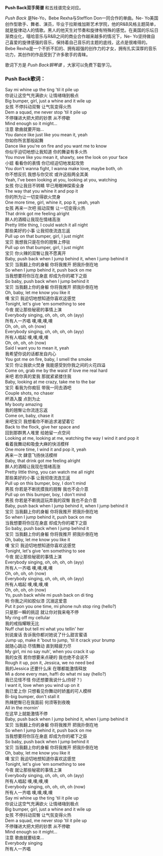 

**Push Back双手简谱** 和五线谱完全对应。

_Push Back_ 是Ne-Yo，Bebe Rexha与Stefflon Don一同合作的单曲。Ne-
Yo美国创作型歌手、舞者、演员，毕业于拉斯维加斯艺术学院，他的R&B风格主题简单，就是旋律动人的情歌。黑人的他天生对节奏和旋律有特殊的感觉。在美国的乐坛日渐商业化，嘻哈音乐与R&B之间的商业合作越来越多的情况下，Ne-
Yo坚持做自己喜爱的旋律感强的音乐，保持着自己音乐的主题的底线，这点是很难得的。Bebe
Rexha是一个不折不扣的、拥有超强的创作力的才女，拥有扎实深厚的音乐功力，其创作的作品受到了许多歌手的青睐。

歌词下方是 _Push Back钢琴谱_ ，大家可以免费下载学习。

### Push Back歌词：

Say mi whine up the ting 'til it pile up  
你说让这空气充满欲火 让情绪嗨到极点  
Big bumper, girl, just a whine and it wile up  
女孩 不停抖动双臀 让气氛变得火热  
Dem a squad, me never stop 'til it pile up  
不停赚进大把大把的钞票 从不停歇  
Mind enough so it might...  
注意 歌曲就要开始…  
You dance like just like you mean it, yeah  
你如你所言那般起舞  
Dance like you're on fire and you want me to know  
你似乎迫切地想让我知道 你的舞姿有多火热  
You move like you mean it, shawty, see the look on your face  
小妞 看看你的表情 你已经迫切地发起攻势  
You don't wanna fight, I wanna make love, maybe both, oh  
你不想反抗 我想与你交欢 或许这般两全其美  
Yeah, I've been looking at you, looking at you, watching  
女孩 你让我目不转睛 早已用眼神探索全身  
The way that you whine it and pop it  
你的所为让一切变得欲火焚身  
One more time, girl, whine it, pop it, yeah, yeah  
女孩 再来一次吧 摇动双臀 让一切变得火热  
That drink got me feeling alright  
醉人的酒精让我现在情绪高涨  
Pretty little thing, I could watch it all night  
那些美好的小事 让我彻夜流连忘返  
Pull up on that bumper, girl, I just might  
宝贝 我想我只是在你的翘臀上停驻  
Pull up on that bumper, girl, I just might  
宝贝 你火辣的双臀让我不愿离开  
Baby, push back when I jump behind it, when I jump behind it  
宝贝 当我翻上你的身躯 你将我推开 把我扑倒在地  
So when I jump behind it, push back on me  
当我想要将你压在身底 却成为你的裙下之臣  
So baby, push back when I jump behind it  
宝贝 当我翻上你的身躯 你将我推开 把我扑倒在地  
Oh, baby, let me know you like it  
噢 宝贝 我迫切地想知道你喜欢这感觉  
Tonight, let's give 'em something to see  
今夜 就让那些秘密的事情上演  
Everybody singing, oh, oh, oh, oh (ayy)  
所有人一齐唱 噢,噢,噢,噢  
Oh, oh, oh, oh (now)  
Everybody singing, oh, oh, oh, oh (ayy)  
所有人唱起 噢,噢,噢,噢  
Oh, oh, oh, oh (now)  
Said I want you to mean it, yeah  
我希望你说的话都发自内心  
You got me on fire, baby, I smell the smoke  
宝贝 你让我欲火焚身 我能感受到你我之间的火花四溢  
Come on, grab me by the waist if love me real hard  
来吧 若你真的爱我 那就紧紧搂住我  
Baby, looking at me crazy, take me to the bar  
宝贝 看我为你痴狂 带我一同去酒吧  
Couple shots, no chaser  
杯酒入腹 点到为止  
My booty amazing  
我的翘臀让你流连忘返  
Come on, baby, chase it  
来吧宝贝 我想看你不断追求渴望着它  
Back to the flock, give her space and  
回到那群男人堆里 给她留一点空间  
Looking at me, looking at me, watching the way I wind it and pop it  
看着我舞动和吸食大麻的快活模样  
One more time, I wind it and pop it, yeah  
再来一次 肆意飞扬快活模样  
Baby, that drink got me feeling alright  
醉人的酒精让我现在情绪高涨  
Pretty little thing, you can watch me all night  
那些美好的小事 让我彻夜流连忘返  
Pull up on this bumper, boy, I don't mind  
男孩 你若是不断抚摸我的翘臀 我也不会介意  
Pull up on this bumper, boy, I don't mind  
男孩 你若是不断挑逗玩弄我的双臀 我也不会介意  
Baby, push back when I jump behind it, when I jump behind it  
宝贝 当我翻上你的身躯 你将我推开 把我扑倒在地  
So when I jump behind it, push back on me  
当我想要将你压在身底 却成为你的裙下之臣  
So baby, push back when I jump behind it  
宝贝 当我翻上你的身躯 你将我推开 把我扑倒在地  
Oh, baby, let me know you like it  
噢 宝贝 我迫切地想知道你喜欢这感觉  
Tonight, let's give 'em something to see  
今夜 就让那些秘密的事情上演  
Everybody singing, oh, oh, oh, oh (ayy)  
所有人一齐唱 噢,噢,噢,噢  
Oh, oh, oh, oh (now)  
Everybody singing, oh, oh, oh, oh (ayy)  
所有人唱起 噢,噢,噢,噢  
Oh, oh, oh, oh (now)  
Yo, push back while mi push back on di ting  
哟 你我之间如胶似漆 沉溺这爱意  
Put it pon you one time, mi phone nuh stop ring (hello?)  
只是那一瞬的挑逗 就让你对我来电不停  
My ring off my cellular  
我的戒指耀眼无比  
Nuff chat but tell mi what you tellin' her  
别说废话 告诉我你都对她说了什么甜言蜜语  
Jump up, make it 'bout to jump, 'til it crack your brump  
就随心跳动 尽情舞动 直到精疲力尽  
My girl, mi no say nuh', when you crack it up  
我的女孩 若你想要来点硬的 我也绝不会说不  
Rough it up, pon it, Jessica, we no need bed  
我的Jessica 还要什么床 在哪都能激情释放  
Mi a done every man, haffi do what mi say (hello?)  
我已见怪不怪 你还想要我说什么(你好？)  
I want it, love when you wind up on it  
我已爱上你 只想看见你舞动时娇羞的可人模样  
Bi-big bumper, don't stall it  
热辣肥臀已在我面前 何须等到夜晚  
All in the mornin'  
在这早上就能激情不停  
Baby, push back when I jump behind it, when I jump behind it  
宝贝 当我翻上你的身躯 你将我推开 把我扑倒在地  
So when I jump behind it, push back on me  
当我想要将你压在身底 却成为你的裙下之臣  
So baby, push back when I jump behind it  
宝贝 当我翻上你的身躯 你将我推开 把我扑倒在地  
Oh, baby, let me know you like it  
噢 宝贝 我迫切地想知道你喜欢这感觉  
Tonight, let's give 'em something to see  
今夜 就让那些秘密的事情上演  
Everybody singing, oh, oh, oh, oh (ayy)  
所有人唱起 噢,噢,噢,噢  
Everybody singing, oh, oh, oh, oh (now)  
所有人一齐唱 噢,噢,噢,噢  
Say mi whine up the ting 'til it pile up  
你说让这空气充满欲火 让情绪嗨到极点  
Big bumper, girl, just a whine and it wile up  
女孩 不停抖动双臀 让气氛变得火热  
Dem a squad, me never stop 'til it pile up  
不停赚进大把大把的钞票 从不停歇  
Mind enough so it might...  
注意 歌曲就要结束…  
Everybody singing  
所有人一齐唱

